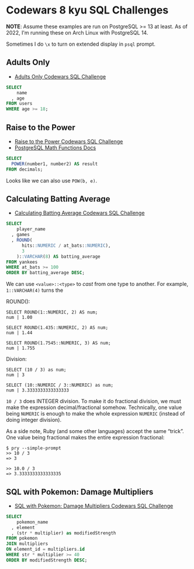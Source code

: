 # Codewars 8 kyu SQL Challenges

**NOTE**: Assume these examples are run on PostgreSQL >= 13 at least.
As of 2022, I'm running these on Arch Linux with PostgreSQL 14.

Sometimes I do `\x` to turn on extended display in `psql` prompt.

## Adults Only

- [Adults Only Codewars SQL Challenge](https://www.codewars.com/kata/590a95eede09f87472000213/train/sql)

```sql
SELECT
    name
  , age
FROM users
WHERE age >= 18;
```

## Raise to the Power

- [Raise to the Power Codewars SQL Challenge](https://www.codewars.com/kata/594a8f653b5b4e8f3d000035/train/sql)
- [PostgreSQL Math Functions Docs](https://www.postgresql.org/docs/14/functions-math.html)

```sql
SELECT
  POWER(number1, number2) AS result
FROM decimals;
```

Looks like we can also use `POW(b, e)`.

## Calculating Batting Average

- [Calculating Batting Average Codewars SQL Challenge](https://www.codewars.com/kata/5994dafcbddc2f116d000024/train/sql)

```sql
SELECT
    player_name
  , games
  , ROUND(
      hits::NUMERIC / at_bats::NUMERIC),
      3
    )::VARCHAR(8) AS batting_average
FROM yankees
WHERE at_bats >= 100
ORDER BY batting_average DESC;
```

We can use `<value>::<type>` to *cast* from one type to another.
For example, `1::VARCHAR(4)` turns the 

ROUND():

```text
SELECT ROUND(1::NUMERIC, 2) AS num;
num | 1.00

SELECT ROUND(1.435::NUMERIC, 2) AS num;
num | 1.44

SELECT ROUND(1.7545::NUMERIC, 3) AS num;
num | 1.755
```

Division:

```text
SELECT (10 / 3) as num;
num | 3

SELECT (10::NUMERIC / 3::NUMERIC) as num;
num | 3.3333333333333333

```

`10 / 3` does INTEGER division.
To make it do fractional division, we must make the expression decimal/fractional somehow.
Technically, one value being `NUMERIC` is enough to make the whole expression `NUMERIC` (instead of doing integer division).

As a side note, Ruby (and some other languages) accept the same “trick”.
One value being fractional makes the entire expression fractional:

```irb
$ pry --simple-prompt
>> 10 / 3
=> 3

>> 10.0 / 3
=> 3.3333333333333335
```

## SQL with Pokemon: Damage Multipliers

- [SQL with Pokemon: Damage Multipliers Codewars SQL Challenge](https://www.codewars.com/kata/5ab828bcedbcfc65ea000099/train/sql)

```sql
SELECT
    pokemon_name
  , element
  , (str * multiplier) as modifiedStrength
FROM pokemon
JOIN multipliers
ON element_id = multipliers.id
WHERE str * multiplier >= 40
ORDER BY modifiedStrength DESC;
```


